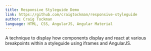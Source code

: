 ```yaml
---
title: Responsive Styleguide Demo
link: https://github.com/craigtockman/responsive-styleguide
author: Craig Tockman
language: HTML, CSS, AngularJS, Angular Material
---
```


A technique to display how components display and react at various breakpoints within a styleguide using iframes and AngularJS.